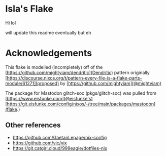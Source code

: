 # Isla's Flake
Hi lol

will update this readme eventually but eh

# Acknowledgements
This flake is modelled (incompletely) off of the [https://github.com/mightyiam/dendritic](Dendritic) pattern originally [https://discourse.nixos.org/t/pattern-every-file-is-a-flake-parts-module/61271](proposed) by [https://github.com/mightyiam](@mightyiam)

The package for Mastodon glitch-soc (pkgs/glitch-soc) was pulled from [https://www.eisfunke.com](@eisfunke's) [https://git.eisfunke.com/config/nixos/-/tree/main/packages/mastodon](flake.)

## Other references
   * https://github.com/GaetanLepage/nix-config
   * https://github.com/vic/vix
   * https://git.catgirl.cloud/999eagle/dotfiles-nix
